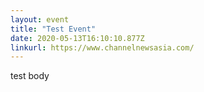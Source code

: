 ```yaml
---
layout: event
title: "Test Event"
date: 2020-05-13T16:10:10.877Z
linkurl: https://www.channelnewsasia.com/
---
```

test body